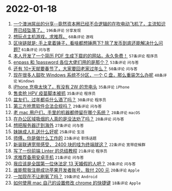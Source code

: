 # 2022-01-18

1. [一个澳洲屌丝的分享--竟然资本圈已经不合逻辑的在吹电动飞机了，主流知识界已经坠落了。](https://www.v2ex.com/t/828898) `196条评论` `分享发现`
1. [想玩点主机游戏，求推荐。](https://www.v2ex.com/t/828894) `68条评论` `游戏`
1. [区块链就是: 手上拿着锤子，看啥都想锤两下? 除了发币到底还能解决什么问题?](https://www.v2ex.com/t/829011) `61条评论` `问与答`
1. [本人开发了一个简历 PDF 生成下载的的网站，永久免费！](https://www.v2ex.com/t/828933) `57条评论` `程序员`
1. [enpass 和 1password 各位大佬们用的是那个？](https://www.v2ex.com/t/828943) `53条评论` `问与答`
1. [还有 10+天就要春节了，大家要回老家过年么？](https://www.v2ex.com/t/828978) `50条评论` `问与答`
1. [现在很多人鼓吹 Windows 系统不分区，一个 C 盘，那么重装怎么办呢](https://www.v2ex.com/t/829023) `48条评论` `Windows`
1. [iPhone 充电太快了，有没有 2W 的充电头](https://www.v2ex.com/t/829038) `35条评论` `iPhone`
1. [售卖抢 HPV 疫苗脚本被抓](https://www.v2ex.com/t/828944) `35条评论` `程序员`
1. [盆友们，过年都屯什么酒了吗？](https://www.v2ex.com/t/828996) `30条评论` `程序员`
1. [第三方抢票软件合法合规吗？](https://www.v2ex.com/t/828987) `29条评论` `问与答`
1. [老 mac 用户们，手里的机器都停留在哪个系统？](https://www.v2ex.com/t/829019) `28条评论` `macOS`
1. [在办公区域吸烟的人真的是没法劝了吗？](https://www.v2ex.com/t/828925) `28条评论` `问与答`
1. [想把服务器迁到海外](https://www.v2ex.com/t/828904) `27条评论` `问与答`
1. [妹妹成人礼送什么好呢](https://www.v2ex.com/t/829027) `25条评论` `生活`
1. [师傅，你是做什么工作的](https://www.v2ex.com/t/829048) `23条评论` `职场话题`
1. [新装联通宽带感受， 2400 块的哇为终端就这？](https://www.v2ex.com/t/828962) `22条评论` `宽带症候群`
1. [写了一份前端 Linter 的总结教程](https://www.v2ex.com/t/829010) `21条评论` `程序员`
1. [求推荐备用安卓手机](https://www.v2ex.com/t/828954) `21条评论` `问与答`
1. [我应该是全国第一位休法定 13 天婚假的人吧？](https://www.v2ex.com/t/829031) `20条评论` `问与答`
1. [谁能帮我注册成功苹果开发者账号，我付 200 元](https://www.v2ex.com/t/828910) `20条评论` `Apple`
1. [一加现在不让刷氧了吗？](https://www.v2ex.com/t/828974) `19条评论` `Android`
1. [如何使用 mac 自己的设置修改 chrome 的快捷键](https://www.v2ex.com/t/829043) `18条评论` `Apple`
